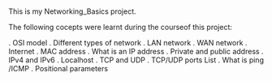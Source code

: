 ###

This is my Networking_Basics project.

The following cocepts were learnt during the courseof this project:

. OSI model
. Different types of network
. LAN network
. WAN network
. Internet
. MAC address
. What is an IP address
. Private and public address
. IPv4 and IPv6
. Localhost
. TCP and UDP
. TCP/UDP ports List
. What is ping /ICMP
. Positional parameters
